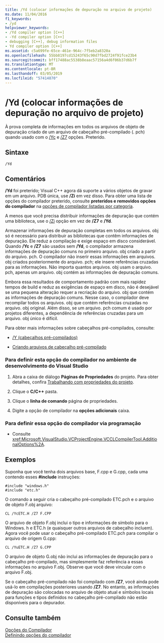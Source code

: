 ```yaml
---
title: /Yd (colocar informações de depuração no arquivo de projeto)
ms.date: 11/04/2016
f1_keywords:
- /yd
helpviewer_keywords:
- /Yd compiler option [C++]
- -Yd compiler option [C++]
- debugging [C++], debug information files
- Yd compiler option [C++]
ms.assetid: c5a699fe-65ce-461e-964c-7f5eb2a8320a
ms.openlocfilehash: 55bb8197cd15243f65c90d7fbd2724f91fce23b4
ms.sourcegitcommit: bff17488ac5538b8eaac57156a4d6f06b37d6b7f
ms.translationtype: MT
ms.contentlocale: pt-BR
ms.lasthandoff: 03/05/2019
ms.locfileid: "57414870"
---
```

# <a name="yd-place-debug-information-in-object-file"></a>/Yd (colocar informações de depuração no arquivo de projeto)

À prova completa de informações em todos os arquivos de objeto de depuração criado de um arquivo de cabeçalho pré-compilado (. pch) quando usado com o [/Yc](../../build/reference/yc-create-precompiled-header-file.md) e [/Z7](../../build/reference/z7-zi-zi-debug-information-format.md) opções. Preterido.

## <a name="syntax"></a>Sintaxe

```
/Yd
```

## <a name="remarks"></a>Comentários

**/Yd** foi preterido; Visual C++ agora dá suporte a vários objetos de gravar em um arquivo. PDB única, use **/Zi** em vez disso. Para obter uma lista de opções do compilador preterido, consulte **preteridos e removidos opções do compilador** na [opções de compilador listadas por categoria](../../build/reference/compiler-options-listed-by-category.md).

A menos que você precisa distribuir informações de depuração que contém uma biblioteca, use o [/Zi](../../build/reference/z7-zi-zi-debug-information-format.md) opção em vez de **/Z7** e **/Yd**.

Armazenar informações de depuração completas em todos os arquivos. obj só é necessário para distribuir as bibliotecas que contêm informações de depuração. Ele reduz a compilação e exige espaço em disco considerável. Quando **/Yc** e **/Z7** são usados sem **/Yd**, o compilador armazena informações de depuração comuns no primeiro arquivo. obj criado a partir do arquivo. pch. O compilador não inserir essas informações em arquivos. obj criados posteriormente do arquivo. pch; ele insere referências cruzadas para as informações. Não importa quantos arquivos. obj usam o arquivo. pch, apenas um arquivo. obj contém as informações de depuração comuns.

Embora essa resultados de comportamento padrão com mais rapidez tempos de build e reduz as exigências de espaço em disco, não é desejável se uma pequena alteração requer a recriação do arquivo. obj que contém as informações de depuração comuns. Nesse caso, o compilador deve recompilar todos os arquivos. obj que contém referências cruzadas no arquivo. obj original. Além disso, se um arquivo. pch comum é usado por projetos diferentes, a dependência de referências cruzadas para um arquivo. obj único é difícil.

Para obter mais informações sobre cabeçalhos pré-compilados, consulte:

- [/Y (cabeçalhos pré-compilados)](../../build/reference/y-precompiled-headers.md)

- [Criando arquivos de cabeçalho pré-compilado](../../build/reference/creating-precompiled-header-files.md)

### <a name="to-set-this-compiler-option-in-the-visual-studio-development-environment"></a>Para definir esta opção do compilador no ambiente de desenvolvimento do Visual Studio

1. Abra a caixa de diálogo **Páginas de Propriedades** do projeto. Para obter detalhes, confira [Trabalhando com propriedades do projeto](../../ide/working-with-project-properties.md).

1. Clique o **C/C++** pasta.

1. Clique o **linha de comando** página de propriedades.

1. Digite a opção de compilador na **opções adicionais** caixa.

### <a name="to-set-this-compiler-option-programmatically"></a>Para definir essa opção do compilador via programação

- Consulte <xref:Microsoft.VisualStudio.VCProjectEngine.VCCLCompilerTool.AdditionalOptions%2A>.

## <a name="examples"></a>Exemplos

Suponha que você tenha dois arquivos base, F.cpp e G.cpp, cada uma contendo esses **#include** instruções:

```
#include "windows.h"
#include "etc.h"
```

O comando a seguir cria o cabeçalho pré-compilado ETC.pch e o arquivo de objeto F.obj arquivo:

```
CL /YcETC.H /Z7 F.CPP
```

O arquivo de objeto F.obj inclui o tipo e informações de símbolo para o Windows. h e ETC.h (e quaisquer outros arquivos de cabeçalho incluem). Agora você pode usar o cabeçalho pré-compilado ETC.pch para compilar o arquivo de origem G.cpp:

```
CL /YuETC.H /Z7 G.CPP
```

O arquivo de objeto G.obj não inclui as informações de depuração para o cabeçalho pré-compilado, mas simplesmente faz referência a essas informações no arquivo F.obj. Observe que você deve vincular com o arquivo F.obj.

Se o cabeçalho pré-compilado não foi compilado com **/Z7**, você ainda pode usá-lo em compilações posteriores usando **/Z7**. No entanto, as informações de depuração são colocadas no arquivo de objeto atual e símbolos locais para funções e tipos definidos no cabeçalho pré-compilado não estão disponíveis para o depurador.

## <a name="see-also"></a>Consulte também

[Opções do Compilador](../../build/reference/compiler-options.md)<br/>
[Definindo opções do compilador](../../build/reference/setting-compiler-options.md)
